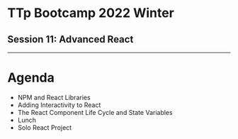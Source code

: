 # TTp Bootcamp 2022 Winter
## Session 11: Advanced React

---

# Agenda

- NPM and React Libraries
- Adding Interactivity to React
- The React Component Life Cycle and State Variables
- Lunch
- Solo React Project
